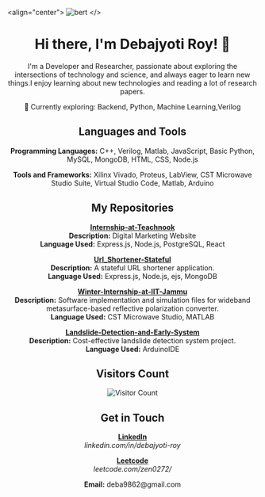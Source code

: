 <align="center">
![bert](https://github.com/deba0272/deba0272/assets/95994802/9119f520-f6f3-4704-90f9-54df6510fcb3)
</>

<h1 align="center">Hi there, I'm Debajyoti Roy! 👋</h1>

<!-- Add Introduction -->
<p align="center">
  I'm a Developer and Researcher, passionate about exploring the intersections of technology and science, and always eager to learn new things.I enjoy learning about new technologies and reading a lot of research papers.
</p>

<!-- Add Interests -->
<p align="center">
  🧠 Currently exploring: Backend, Python, Machine Learning,Verilog
</p>

<!-- Add Languages and Tools -->
<h2 align="center">Languages and Tools</h2>

<!-- Add Programming Languages -->
<p align="center">
  <b>Programming Languages:</b> C++, Verilog, Matlab, JavaScript, Basic Python, MySQL, MongoDB, HTML, CSS, Node.js
</p>

<!-- Add Tools and Frameworks -->
<p align="center">
  <b>Tools and Frameworks:</b> Xilinx Vivado, Proteus, LabView, CST Microwave Studio Suite, Virtual Studio Code, Matlab, Arduino
</p>

<!-- Add Repositories -->
<h2 align="center">My Repositories</h2>

<!-- Add Internship-at-Teachnook -->
<p align="center">
  <a href="https://github.com/deba0272/Internship-at-Teachnook"><b>Internship-at-Teachnook</b></a><br>
  <b>Description:</b> Digital Marketing Website<br>
  <b>Language Used:</b> Express.js, Node.js, PostgreSQL, React
</p>

<!-- Add Url_Shortener-Stateful -->
<p align="center">
  <a href="https://github.com/deba0272/Url_Shortener-Stateful"><b>Url_Shortener-Stateful</b></a><br>
  <b>Description:</b> A stateful URL shortener application.<br>
  <b>Language Used:</b> Express.js, Node.js, ejs, MongoDB
</p>

<!-- Add Winter-Internship-at-IIT-Jammu -->
<p align="center">
  <a href="https://github.com/deba0272/Winter-Internship-at-IIT-Jammu"><b>Winter-Internship-at-IIT-Jammu</b></a><br>
  <b>Description:</b> Software implementation and simulation files for wideband metasurface-based reflective polarization converter.<br>
  <b>Language Used:</b> CST Microwave Studio, MATLAB
</p>

<!-- Add Landslide-Detection-and-Early-System -->
<p align="center">
  <a href="https://github.com/deba0272/Landslide-Detection-and-Early-System"><b>Landslide-Detection-and-Early-System</b></a><br>
  <b>Description:</b> Cost-effective landslide detection system project.<br>
  <b>Language Used:</b> ArduinoIDE
</p>

<!-- Add Visitors Count -->
<h2 align="center">Visitors Count</h2>
<p align="center">
  <img src="https://profile-counter.glitch.me/deba0272/count.svg" alt="Visitor Count">
</p>

<!-- Add Get in Touch -->
<h2 align="center">Get in Touch</h2>

<!-- Add LinkedIn -->
<p align="center">
  <a href="https://www.linkedin.com/in/debajyoti-roy-a1a7bb230/"><b>LinkedIn</b></a><br>
  <i>linkedin.com/in/debajyoti-roy</i>
</p>

<!-- Add LeetCode -->
<p align="center">
  <a href="https://leetcode.com/zen0272/"><b>Leetcode</b></a><br>
  <i>leetcode.com/zen0272/</i>
</p>

<!-- Add Email -->
<p align="center">
  <b>Email:</b> deba9862@gmail.com
</p>
